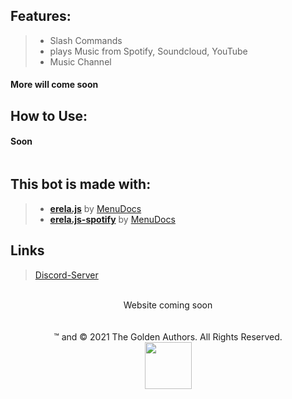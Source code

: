 ## Features:
> - Slash Commands
> - plays Music from Spotify, Soundcloud, YouTube
> - Music Channel
#### More will come soon

## How to Use:

#### Soon

```Shell

```

## This bot is made with:
> - [**erela.js**](https://github.com/MenuDocs/erela.js) by [MenuDocs](https://github.com/MenuDocs)
> - [**erela.js-spotify**](https://github.com/MenuDocs/erela.js-spotify) by [MenuDocs](https://github.com/MenuDocs)

## Links
>[Discord-Server](https://discord.gg/PX28nyVgdP)

<br/>
  <div align="center">
    Website coming soon
    </div>
<br/>
<br/>
  <div align="center">
    ™ and © 2021 The Golden Authors. All Rights Reserved.
    </div>
  <div align="center">
  <img style="width: 75px;" src="https://cds.spasten.studio/static/spasten_studio_black.svg">
    </div>

